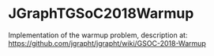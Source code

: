 # JGraphTGSoC2018Warmup
Implementation of the warmup problem, description at: https://github.com/jgrapht/jgrapht/wiki/GSOC-2018-Warmup
